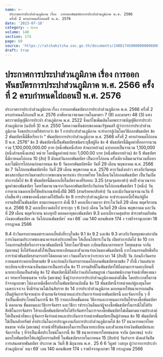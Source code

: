 ```yaml
---
name: >-
  ประกาศการประปาส่วนภูมิภาค เรื่อง  การออกพันธบัตรการประปาส่วนภูมิภาค พ.ศ. 2566
  ครั้งที่ 2 ครบกำหนดไถ่ถอนปี พ.ศ. 2576
date: '2023-07-18'
category: ง พิเศษ
volume: 140
section: 174
page: 68
source: 'https://ratchakitcha.soc.go.th/documents/140D174S0000000006800.pdf'
draft: true
---
```


# ประกาศการประปาส่วนภูมิภาค เรื่อง  การออกพันธบัตรการประปาส่วนภูมิภาค พ.ศ. 2566 ครั้งที่ 2 ครบกำหนดไถ่ถอนปี พ.ศ. 2576

ประกาศการประปาส่วนภูมิภาค เรื่อง การออกพันธบัตรการประปาส่วนภูมิภาค พ.ศ. 2566 ครั้งที่ 2 ครบกำหนดไถ่ถอนปี พ.ศ. 2576 อาศัยอานาจตามความในมาตรา 7 (9) และมาตรา 48 (3) แห่งพระราชบัญญัติการประปา ส่วนภูมิภาค พ.ศ. 2522 ซึ่งแก้ไขเพิ่มเติมโดยพระราชบัญญัติการประปาส่วนภูมิภาค (ฉบับที่ 3) พ.ศ. 2550 โดยความเห็นชอบของคณะรัฐมนตรี ผู้ว่าการการประปาส่วนภูมิภาค จึงขอประกาศให้ทราบว่า ข้อ 1 การประปาส่วนภูมิภาค จะทำการกู้เงินโดยวิธีออกพันธบัตร ข้อ 2 พันธบัตรนี้มีชื่อเรียกว่า “ พันธบัตรการประปาส่วนภูมิภาค พ.ศ. 2566 ครั้งที่ 2 ครบกำหนดไถ่ถอนปี พ.ศ. 2576” ข้อ 3 พันธบัตรนี้เป็นพันธบัตรชนิดระบุชื่อผู้ถือ ข้อ 4 พันธบัตรนี้มีมูลค่าที่ออกจานวนรวม 1,100,000,000.00 บาท (หนึ่งพันหนึ่งร้อย ล้านบาทถ้วน) แบ่งออกเป็นจานวน 1,100,000 (หนึ่งล้านหนึ่งแสน) หน่วย โดยมีมูลค่าหน่วยละ 1,000.00 บาท (หนึ่งพันบาทถ้วน) ข้อ 5 พันธบัตรนี้มีกาหนดไถ่ถอน 10 (สิบ) ปี นับแต่วันออกพันธบัตร เป็นการไถ่ถอน ครั้งเดียวเต็มตามจำนวนที่ออก และไม่มีการไถ่ถอนก่อนกาหนด ข้อ 6 วันออกพันธบัตรคือ วันที่ 29 เดือน พฤษภาคม พ.ศ. 2566 ข้อ 7 วันไถ่ถอนพันธบัตรคือ วันที่ 29 เดือน พฤษภาคม พ.ศ. 2576 หากวันดังกล่าว ตรงกับวันหยุดของสถาบันการเงินตามประกาศของธนาคารแห่ง ประเทศไทย ให้เลื่อนวันไถ่ถอนพันธบัตร เป็นวันเปิดทำการถัดไป ข้อ 8 พันธบัตรนี้มีดอกเบี้ยในอัตราคงที่ร้อยละ 3.25 (สามจุดสองห้า) ต่อปี คำนวณจาก มูลค่าของพันธบัตร โดยเริ่มคานวณจากวันออกพันธบัตรถึงวันก่อนวันไถ่ถอนพันธบัตร 1 (หนึ่ง) วัน การคานวณดอกเบี้ยใช้หลักเกณฑ์หนึ่งปีมี 365 (สามร้อยหกสิบห้า) วัน และนับวันตามจานวนวัน ที่เกิดขึ้นจริง เศษของหนึ่งสตางค์ให้ปัดทิ้ง ข้อ 9 การประปาส่วนภูมิภาค จะชำระดอกเบี้ยให้แก่ผู้ถือกรรมสิทธิ์ในพันธบัตร ตามกาหนดการ ดังนี้ 9.1 ดอกเบี้ยงวดแรก ชำระในวันที่ 29 เดือน พฤศจิกายน พ.ศ. 2566 9.2 ดอกเบี้ยงวดต่อไป ชาระทุก ๆ 6 (หก) เดือน ในวันที่ 29 เดือน พฤษภาคม และวันที่ 29 เดือน พฤศจิกายน ของทุกปี ตลอดอายุของพันธบัตร 9.3 ดอกเบี้ยงวดสุดท้าย ชำระพร้อมกับต้นเงินของพันธบัตร ณ วันไถ่ถอนพันธบัตร ้ หนา 68 ่ เลม 140 ตอนพิเศษ 174 ง ราชกิจจานุเบกษา 18 กรกฎาคม 2566

9.4 ถ้าวันครบกาหนดชาระดอกเบี้ยดังที่ระบุในข้อ 9.1 ข้อ 9.2 และข้อ 9.3 ตรงกับวันหยุดของสถาบันการเงินตามประกาศของธนาคารแห่งประเทศไทย ให้เลื่อนไปชาระในวัน เปิดทำการถัดไป ข้อ 10 การโอนกรรมสิทธิ์หรือการจานาพันธบัตรนี้ ให้ทาโดยวิธีจดท ะเบียนที่ธนาคารทหาร ไทยธนชาต จากัด (มหาชน) ซึ่งได้รับแต่งตั้งให้เป็นนายทะเบียนและตัวแทนจ่ายเงินของพันธบัตรนี้ การโอนกรรมสิทธิ์หรือการจำนำพันธบัตรสามารถทำได้ตลอดเวลา เว้นแต่ในระหว่างระยะเวลา 14 (สิบสี่) วัน ก่อนถึงวันครบกาหนดชาระดอกเบี้ยตามข้อ 9 และก่อนถึงวันครบกาหนดไถ่ถอนพันธบัตรตามข้อ 7 ทั้งนี้ เว้นแต่นายทะเบียนจะพิจารณาเห็นสมควรเป็นอย่างอื่น ข้อ 11 กรรมสิทธิ์ในพันธบัตรให้ถือตามการจดทะเบียนที่นายทะเบียนเป็นสำคัญ ข้อ 12 พันธบัตรนี้มิให้ถือว่าฉบับใดสมบูรณ์ เว้นแต่พนักงานเจ้าหน้าที่ของธนาคา รทหารไทยธนชาต จากัด (มหาชน) ซึ่งผู้ว่าการการประปาส่วนภูมิภาคแต่งตั้งขึ้น โดยประกาศในราชกิจจานุเบกษา ได้ลงลายมือชื่อกากับในพันธบัตรฉบับนั้น ข้อ 13 พันธบัตรนี้จำหน่ายแก่ผู้ลงทุนโดยเฉพาะเจาะจง ซึ่งมีจำนวนไม่เกินสิบราย ข้อ 14 การประปาส่วนภูมิภาค มอบหมายให้ธนาคารออมสิน เป็นผู้จัดการจัดจาหน่าย ตัวแทนจัดจำหน่ายและประกันการจำหน่ายพันธบัตรนี้ และจัดการอื่น ๆ ที่จำเป็นเพื่อประโยชน์ในการนี้ ข้อ 15 รายละเอียดขั้นตอน วิธีการและกาหนดการเปิดให้จองซื้อพันธบัตรนี้ ตลอดจน ขั้นตอนและวิธีการจัดสรร และวิธีกา รชำระเงินคืนแก่ผู้จองซื้อพันธบัตรในกรณีไม่ได้รับสิทธิในการจัดสรร ให้จองซื้อพันธบัตรหรือได้รับจัดสรรในการจองซื้อพันธบัตรไม่เต็มตามความประสงค์ ให้เป็นหน้าที่ของ ผู้จัดการจัดจำหน่ายและประกันการจำหน่ายพันธบัตรเป็นผู้กำหนด ข้อ 16 พันธบัตรนี้ใช้เป็นหลักทรัพย์ ค้ำประกันในการประมูลงานกับการประปาส่วนภูมิภาคได้ ข้อ 17 ธนาคารทหารไทยธนชาต จากัด (มหาชน) ทาหน้าที่รับผิดชอบในการเป็นนายทะเบียน และตัวแทนจ่ายเงินพันธบัตรและจัดการอื่น ๆ ที่จำเป็นเพื่อประโยชน์ในการนี้ ข้อ 18 ธนาคารทหารไทยธนชาต จากัด (มหาชน) จะส่งมอบใบพันธบัตรให้แก่ผู้ถือกรรมสิทธิ์ ในพันธบัตรภายในกาหนด 15 (สิบห้า) วันทำการ นับแต่วันปิดการเสนอขายพันธบัตร ประกาศ ณ วันที่ 8 มิถุนายน พ.ศ . 25 6 6 วิบูลย์ วงสกุล ผู้ว่าการการประปาส่วนภูมิภาค ้ หนา 69 ่ เลม 140 ตอนพิเศษ 174 ง ราชกิจจานุเบกษา 18 กรกฎาคม 2566
